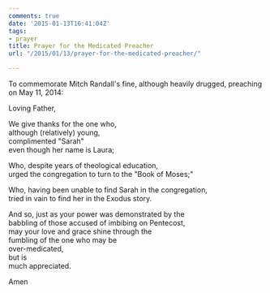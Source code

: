 ```yaml
---
comments: true
date: '2015-01-13T16:41:04Z'
tags:
- prayer
title: Prayer for the Medicated Preacher
url: "/2015/01/13/prayer-for-the-medicated-preacher/"

---
```

To commemorate Mitch Randall's fine, although heavily drugged, preaching on May 11, 2014:

Loving Father,

We give thanks for the one who,  
although (relatively) young,  
complimented "Sarah"  
even though her name is Laura;

Who, despite years of theological education,  
urged the congregation to turn to the "Book of Moses;"

Who, having been unable to find Sarah 
in the congregation,  
tried in vain to find her in the Exodus story.

And so, just as your power was demonstrated by the  
babbling of those accused of imbibing on Pentecost,  
may your love and grace shine through the  
fumbling of the one who may be  
over-medicated,  
but is  
much appreciated.

Amen

